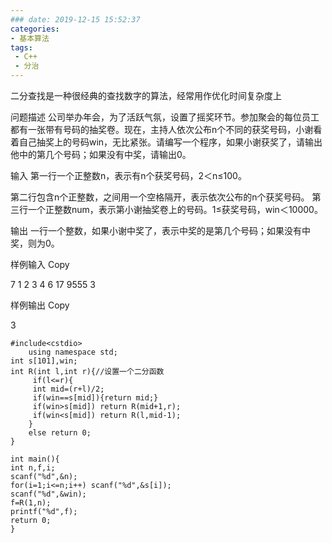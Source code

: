 ```yaml
---
### date: 2019-12-15 15:52:37
categories:
- 基本算法
tags:
 - C++
 - 分治
---
```


二分查找是一种很经典的查找数字的算法，经常用作优化时间复杂度上
<!--more-->
问题描述 公司举办年会，为了活跃气氛，设置了摇奖环节。参加聚会的每位员工都有一张带有号码的抽奖卷。现在，主持人依次公布n个不同的获奖号码，小谢看着自己抽奖上的号码win，无比紧张。请编写一个程序，如果小谢获奖了，请输出他中的第几个号码；如果没有中奖，请输出0。	

输入
     第一行一个正整数n，表示有n个获奖号码，2＜n≤100。

第二行包含n个正整数，之间用一个空格隔开，表示依次公布的n个获奖号码。
     第三行一个正整数num，表示第小谢抽奖卷上的号码。1≤获奖号码，win＜10000。

输出
一行一个整数，如果小谢中奖了，表示中奖的是第几个号码；如果没有中奖，则为0。	

样例输入 Copy

7
1 2 3 4 6 17 9555
3

样例输出 Copy

3


	#include<cstdio>
		using namespace std;
	int s[101],win;
	int R(int l,int r){//设置一个二分函数
 	     if(l<=r){
	     int mid=(r+l)/2;
	     if(win==s[mid]){return mid;}
  	 	 if(win>s[mid]) return R(mid+1,r);
  	 	 if(win<s[mid]) return R(l,mid-1);
    	}
    	else return 0;
	}
 
	int main(){
    int n,f,i;
    scanf("%d",&n);
    for(i=1;i<=n;i++) scanf("%d",&s[i]);
    scanf("%d",&win);
    f=R(1,n);
    printf("%d",f);
    return 0;	
	}